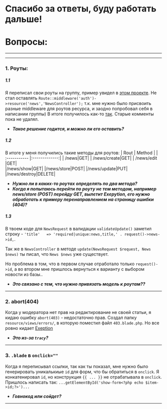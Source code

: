 # Спасибо за ответы, буду работать дальше!
# Вопросы:
---
---
### 1. Роуты:
##### 1.1
Я переписал свои роуты на группу, пример увидел в [этом проекте](https://github.com/renatomarinho/laravel-gitscrum/blob/master/routes/web.php). Не стал оставлять ```Route::middleware('auth')->resource('news','NewsController');``` т.к. мне нужно было присвоить разные middleware для роутов ресурса, и заодно попробовал себя в написании группы) В итоге получилось как-то [так](https://github.com/focus96/laravel_dz_1_tarasenko_web16_1/blob/master/routes/web.php). Старые комменты пока не удалял.
- **_Такое решение годится, и можно ли его оставить?_**

##### 1.2
В итоге у меня получились такие методы для роутов:
| Rout          | Method        |
| :----------- |:-------------:|
| /news|GET|
| /news/create|GET|
| /news/edit |GET|  
|/news/show|GET|
|/news/store|POST|
|/news/update|PUT|
|/news/destroy|DELETE|
- **_Нужно ли в каких-то роутах определять по два метода?_**
- **_Когда я попытаюсь перейти по роуту не тем методом, например news/store (POST) перейду GET, вылетит Exepytion, его нужно обработать к примеру перенаправлением на страницу ошибки (404)?_**

##### 1.3
В твоем коде для ```NewsRequest``` в валидации ```validateUpdate()``` заметил строку - ```'title'   => 'required|unique:news,title,' . request()->news->id,```. 

Так же в ```NewsController``` в методе ```update(NewsRequest $request, News $news)``` ты писал, что ```News $news``` уже существует.

Но проблема в том, что в первом случае отработало только ```request()->id```, а во втором мне пришлось вернуться к варианту с выбором новости из базы.. 
- **_Это связано с тем, что нужно привязать модель к роутам??_**

---
### 2. abort(404)
Когда у модератора нет прав на редактирование не своей статьи, я кидаю ошибку ```abort(403)``` - недостаточно прав. Создал папку ```resource/views/errors/```, в которую поместил файл ```403.blade.php```. Но все ровно кидает [Exeption](http://c2n.me/3KeABJ0)

- **_Это из-за ```tracy```?_**

---
### 3. ```.blade``` в ```onclick=""```
Когда я переписывал ссылки, так как ты показал, мне нужно было генерировать уникалькиые ```id``` для форм, что бы обратиться в ```onclick```. Я конкатенировал ```id```, но конструкция ```{{ ... }}``` не отрабатывала в ```onclick```. Пришлось написать так: ```...getElementById('show-form<?php echo $item->id;?>')...``` 

- **_Говнокод или сойдет?_**
---


